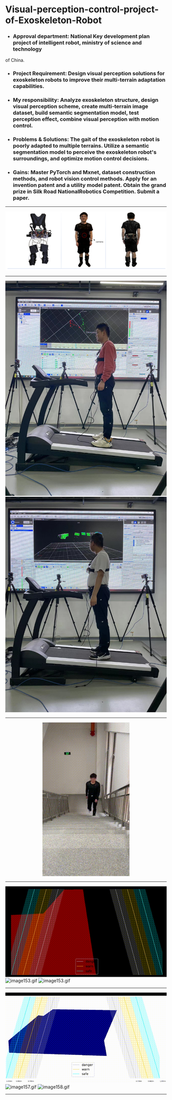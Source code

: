 # Visual-perception-control-project-of-Exoskeleton-Robot
* ### Approval department: National Key development plan project of intelligent robot, ministry of science and technology 
of China.
* ### Project Requirement: Design visual perception solutions for exoskeleton robots to improve their multi-terrain adaptation capabilities.
* ### My responsibility: Analyze exoskeleton structure, design visual perception scheme, create multi-terrain image dataset, build semantic segmentation model, test perception effect, combine visual perception with motion control.
* ### Problems & Solutions: The gait of the exoskeleton robot is poorly adapted to multiple terrains. Utilize a semantic segmentation model to perceive the exoskeleton robot's surroundings, and optimize motion control decisions.
* ### Gains: Master PyTorch and Mxnet, dataset construction methods, and robot vision control methods. Apply for an invention patent and a utility model patent. Obtain the grand prize in Silk Road NationalRobotics Competition. Submit a paper.
---
<div align='center'>
  <img src='fig1.png'>
  </div>
  
---
![fig6.jpg](fig6.jpg)  ![fig7.jpg](fig7.jpg)
  
---
<div align='center'>
  <img src='image149.gif'>
  </div>
  
---
![image153.gif](image153.gif)  ![image153.gif](image154.gif)  ![image153.gif](image155.gif)
  
---
![image153.gif](image156.gif)  ![image157.gif](image157.gif)  ![image158.gif](image158.gif)
  
---
